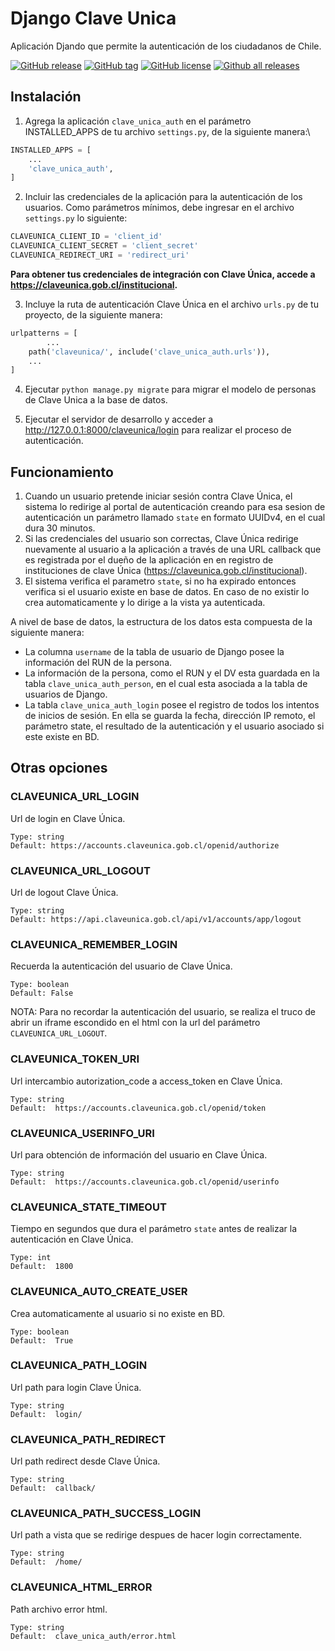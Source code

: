 # Django Clave Unica

Aplicación Djando que permite la autenticación de los ciudadanos de Chile.

[![GitHub release](https://img.shields.io/github/release/gatosnake/django-clave-unica.svg)](https://github.com/GatoSnake/django-clave-unica/releases/)
[![GitHub tag](https://img.shields.io/github/tag/gatosnake/django-clave-unica.svg)](https://github.com/GatoSnake/django-clave-unica/tags/)
[![GitHub license](https://img.shields.io/github/license/gatosnake/django-clave-unica.svg)](https://github.com/GatoSnake/django-clave-unica/blob/master/LICENSE)
[![Github all releases](https://img.shields.io/github/downloads/gatosnake/django-clave-unica/total.svg)](https://github.com/GatoSnake/django-clave-unica/releases/)



## Instalación

1. Agrega la aplicación `clave_unica_auth` en el parámetro INSTALLED_APPS de tu archivo `settings.py`, 
de la siguiente manera:\
```python
INSTALLED_APPS = [
	...
	'clave_unica_auth',
]
```

2. Incluir las credenciales de la aplicación para la autenticación de los usuarios. Como parámetros mínimos, debe ingresar en el archivo `settings.py` lo siguiente:
```python
CLAVEUNICA_CLIENT_ID = 'client_id'
CLAVEUNICA_CLIENT_SECRET = 'client_secret'
CLAVEUNICA_REDIRECT_URI = 'redirect_uri'
```
**Para obtener tus credenciales de integración con Clave Única, accede a https://claveunica.gob.cl/institucional.**

3. Incluye la ruta de autenticación Clave Única en el archivo `urls.py` de tu proyecto, 
de la siguiente manera:
```python
urlpatterns = [
		...
	path('claveunica/', include('clave_unica_auth.urls')),
	...
]
```

4. Ejecutar `python manage.py migrate` para migrar el modelo de personas de Clave Unica a la base de datos.

5. Ejecutar el servidor de desarrollo y acceder a http://127.0.0.1:8000/claveunica/login para realizar el proceso de autenticación.

## Funcionamiento

1. Cuando un usuario pretende iniciar sesión contra Clave Única, el sistema lo redirige al portal de autenticación creando para esa sesion de autenticación un parámetro llamado `state` en formato UUIDv4, en el cual dura 30 minutos. 
2. Si las credenciales del usuario son correctas, Clave Única redirige nuevamente al usuario a la aplicación a través de una URL callback que es registrada por el dueño de la aplicación en en registro de instituciones de clave Única (https://claveunica.gob.cl/institucional).
3. El sistema verifica el parametro `state`, si no ha expirado entonces verifica si el usuario existe en base de datos. En caso de no existir lo crea automaticamente y lo dirige a la vista ya autenticada.

A nivel de base de datos, la estructura de los datos esta compuesta de la siguiente manera:
* La columna `username` de la tabla de usuario de Django posee la información del RUN de la persona.
* La información de la persona, como el RUN y el DV esta guardada en la tabla `clave_unica_auth_person`, en el cual esta asociada a la tabla de usuarios de Django.
* La tabla `clave_unica_auth_login` posee el registro de todos los intentos de inicios de sesión. En ella se guarda la fecha, dirección IP remoto, el parámetro state, el resultado de la autenticación y el usuario asociado si este existe en BD.

## Otras opciones

### CLAVEUNICA_URL_LOGIN
Url de login en Clave Única.
```
Type: string
Default: https://accounts.claveunica.gob.cl/openid/authorize
```
### CLAVEUNICA_URL_LOGOUT
Url de logout Clave Única.
```
Type: string
Default: https://api.claveunica.gob.cl/api/v1/accounts/app/logout
```
### CLAVEUNICA_REMEMBER_LOGIN
Recuerda la autenticación del usuario de Clave Única.
```
Type: boolean
Default: False
```
NOTA: Para no recordar la autenticación del usuario, se realiza el truco de abrir un iframe escondido en el html con la url del parámetro `CLAVEUNICA_URL_LOGOUT`.
### CLAVEUNICA_TOKEN_URI
Url intercambio autorization_code a access_token en Clave Única.
```
Type: string
Default:  https://accounts.claveunica.gob.cl/openid/token
```
### CLAVEUNICA_USERINFO_URI
Url para obtención de información del usuario en Clave Única.
```
Type: string
Default:  https://accounts.claveunica.gob.cl/openid/userinfo
```
### CLAVEUNICA_STATE_TIMEOUT
Tiempo en segundos que dura el parámetro `state` antes de realizar la autenticación en Clave Única.
```
Type: int
Default:  1800
```
### CLAVEUNICA_AUTO_CREATE_USER
Crea automaticamente al usuario si no existe en BD.
```
Type: boolean
Default:  True
```
### CLAVEUNICA_PATH_LOGIN
Url path para login Clave Única.
```
Type: string
Default:  login/
```
### CLAVEUNICA_PATH_REDIRECT
Url path redirect desde Clave Única.
```
Type: string
Default:  callback/
```
### CLAVEUNICA_PATH_SUCCESS_LOGIN
Url path a vista que se redirige despues de hacer login correctamente.
```
Type: string
Default:  /home/
```
### CLAVEUNICA_HTML_ERROR
Path archivo error html.
```
Type: string
Default:  clave_unica_auth/error.html
```
